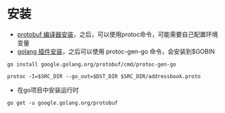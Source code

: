 # 安装

- [protobuf 编译器安装](https://github.com/protocolbuffers/protobuf/releases)，之后，可以使用protoc命令，可能需要自己配置环境变量
- [golang 插件安装](https://github.com/protocolbuffers/protobuf-go)，之后可以使用 protoc-gen-go 命令，会安装到$GOBIN

```
go install google.golang.org/protobuf/cmd/protoc-gen-go
```


```
protoc -I=$SRC_DIR --go_out=$DST_DIR $SRC_DIR/addressbook.proto
```

- 在go项目中安装运行时

```
go get -u google.golang.org/protobuf
```
